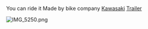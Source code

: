 You can ride it
Made by bike company [Kawasaki](https://www.kawasaki.com/)
[Trailer](https://youtu.be/vQDhzbTz-9k?si=R369odCk2gymmLZl)

![IMG\_5250.png](img_5250.png)
